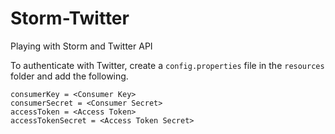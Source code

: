 # Storm-Twitter
Playing with Storm and Twitter API

To authenticate with Twitter, create a `config.properties` file in the `resources` folder and add the following.

```
consumerKey = <Consumer Key>
consumerSecret = <Consumer Secret>
accessToken = <Access Token>
accessTokenSecret = <Access Token Secret>
```

